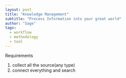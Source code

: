 ```yaml
---
layout: post
title: "Knowledge Management"
subtitle: "Process Information into your great world"
author: "Sage"
tags:
  - workflow
  - methodology
  - tool
---
```


Requirements
1. collect all the source(any type)
2. connect everything and search

